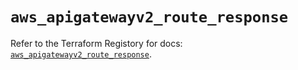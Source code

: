 # `aws_apigatewayv2_route_response`

Refer to the Terraform Registory for docs: [`aws_apigatewayv2_route_response`](https://registry.terraform.io/providers/hashicorp/aws/5.30.0/docs/resources/apigatewayv2_route_response).
